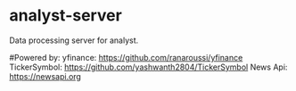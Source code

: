 # analyst-server
Data processing server for analyst.

#Powered by:
  yfinance: https://github.com/ranaroussi/yfinance
  TickerSymbol: https://github.com/yashwanth2804/TickerSymbol
  News Api: https://newsapi.org
